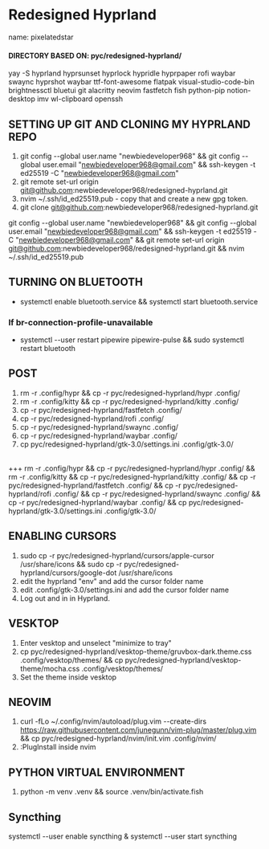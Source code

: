 # Redesigned Hyprland
name: pixelatedstar
#### DIRECTORY BASED ON: pyc/redesigned-hyprland/
yay -S hyprland hyprsunset hyprlock hypridle hyprpaper rofi waybar swaync hyprshot waybar ttf-font-awesome flatpak visual-studio-code-bin brightnessctl bluetui git alacritty neovim fastfetch fish python-pip notion-desktop imv wl-clipboard openssh

## SETTING UP GIT AND CLONING MY HYPRLAND REPO
1) git config --global user.name "newbiedeveloper968" && git config --global user.email "newbiedeveloper968@gmail.com" && ssh-keygen -t ed25519 -C "newbiedeveloper968@gmail.com" 
2) git remote set-url origin git@github.com:newbiedeveloper968/redesigned-hyprland.git
3) nvim ~/.ssh/id_ed25519.pub - copy that and create a new gpg token.
4) git clone git@github.com:newbiedeveloper968/redesigned-hyprland.git

git config --global user.name "newbiedeveloper968" && git config --global user.email "newbiedeveloper968@gmail.com" && ssh-keygen -t ed25519 -C "newbiedeveloper968@gmail.com" && git remote set-url origin git@github.com:newbiedeveloper968/redesigned-hyprland.git && nvim ~/.ssh/id_ed25519.pub

## TURNING ON BLUETOOTH
- systemctl enable bluetooth.service && systemctl start bluetooth.service
### If br-connection-profile-unavailable
- systemctl --user restart pipewire pipewire-pulse && sudo systemctl restart bluetooth

## POST
1) rm -r .config/hypr && cp -r pyc/redesigned-hyprland/hypr .config/
2) rm -r .config/kitty && cp -r pyc/redesigned-hyprland/kitty .config/
3) cp -r pyc/redesigned-hyprland/fastfetch .config/
4) cp -r pyc/redesigned-hyprland/rofi .config/
5) cp -r pyc/redesigned-hyprland/swaync .config/
6) cp -r pyc/redesigned-hyprland/waybar .config/
7) cp pyc/redesigned-hyprland/gtk-3.0/settings.ini .config/gtk-3.0/
<br>
+++ rm -r .config/hypr && cp -r pyc/redesigned-hyprland/hypr .config/ && rm -r .config/kitty && cp -r pyc/redesigned-hyprland/kitty .config/ && cp -r pyc/redesigned-hyprland/fastfetch .config/ && cp -r pyc/redesigned-hyprland/rofi .config/ && cp -r pyc/redesigned-hyprland/swaync .config/ && cp -r pyc/redesigned-hyprland/waybar .config/ && cp pyc/redesigned-hyprland/gtk-3.0/settings.ini .config/gtk-3.0/

## ENABLING CURSORS
1) sudo cp -r pyc/redesigned-hyprland/cursors/apple-cursor /usr/share/icons && sudo cp -r pyc/redesigned-hyprland/cursors/google-dot /usr/share/icons
2) edit the hyprland "env" and add the cursor folder name
3) edit .config/gtk-3.0/settings.ini and add the cursor folder name
4) Log out and in in Hyprland.

## VESKTOP
1) Enter vesktop and unselect "minimize to tray"
2) cp pyc/redesigned-hyprland/vesktop-theme/gruvbox-dark.theme.css .config/vesktop/themes/ && cp pyc/redesigned-hyprland/vesktop-theme/mocha.css .config/vesktop/themes/
3) Set the theme inside vesktop

## NEOVIM
1) curl -fLo ~/.config/nvim/autoload/plug.vim --create-dirs https://raw.githubusercontent.com/junegunn/vim-plug/master/plug.vim && cp pyc/redesigned-hyprland/nvim/init.vim .config/nvim/
2) :PlugInstall inside nvim

## PYTHON VIRTUAL ENVIRONMENT
1) python -m venv .venv && source .venv/bin/activate.fish

## Syncthing
systemctl --user enable syncthing & systemctl --user start syncthing
